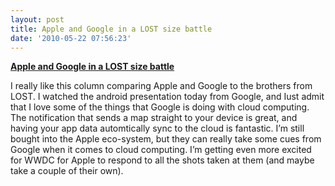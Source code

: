 ```yaml
---
layout: post
title: Apple and Google in a LOST size battle
date: '2010-05-22 07:56:23'
---
```


**[Apple and Google in a LOST size
battle](http://feedproxy.google.com/~r/Techcrunch/~3/hPfk8AzFRVI/)**

I really like this column comparing Apple and Google to the brothers
from LOST. I watched the android presentation today from Google, and
Iust admit that I love some of the things that Google is doing with
cloud computing. The notification that sends a map straight to your
device is great, and having your app data automtically sync to the cloud
is fantastic. I’m still bought into the Apple eco-system, but they can
really take some cues from Google when it comes to cloud computing. I’m
getting even more excited for WWDC for Apple to respond to all the shots
taken at them (and maybe take a couple of their own).
